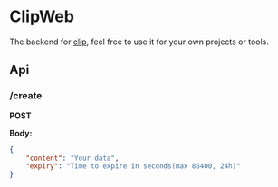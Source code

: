# ClipWeb
The backend for [clip](https://github.com/Sushi-Mampfer/clip), feel free to use it for your own projects or tools.

## Api
### /create
**POST**

**Body:**
```json
{
    "content": "Your data",
    "expiry": "Time to expire in seconds(max 86400, 24h)"
}
```